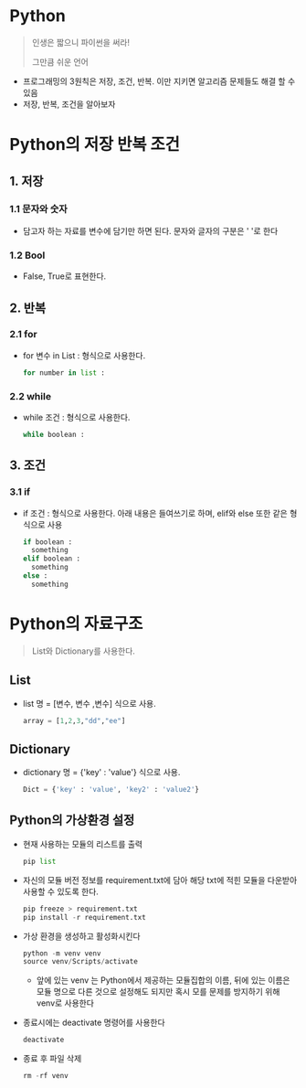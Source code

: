 # Python

> 인생은 짧으니 파이썬을 써라!
>
> 그만큼 쉬운 언어



- 프로그래밍의 3원칙은 저장, 조건, 반복. 이만 지키면 알고리즘 문제들도 해결 할 수 있음
- 저장, 반복, 조건을 알아보자

# Python의 저장 반복 조건

## 1. 저장

### 1.1 문자와 숫자

- 담고자 하는 자료를 변수에 담기만 하면 된다. 문자와 글자의 구분은 ' '로 한다

### 1.2 Bool

- False, True로 표현한다.



## 2. 반복

### 2.1 for

- for 변수 in List : 형식으로 사용한다.

  ```python
  for number in list :
  ```



### 2.2 while

- while 조건 : 형식으로 사용한다.

  ```python
  while boolean :
  ```



## 3. 조건

### 3.1 if

- if 조건 : 형식으로 사용한다. 아래 내용은 들여쓰기로 하며, elif와 else 또한 같은 형식으로 사용

  ```python
  if boolean :
  	something
  elif boolean :
  	something
  else :
  	something
  ```



# Python의 자료구조

> List와 Dictionary를 사용한다.

## List

- list 명 = [변수, 변수 ,변수] 식으로 사용.

  ```python
  array = [1,2,3,"dd","ee"]
  ```

## Dictionary

- dictionary 명 = {'key' : 'value'} 식으로 사용.

  ```python
  Dict = {'key' : 'value', 'key2' : 'value2'}
  ```

  

## Python의 가상환경 설정

- 현재 사용하는 모듈의 리스트를 출력

  ```python
  pip list
  ```

- 자신의 모듈 버전 정보를 requirement.txt에 담아 해당 txt에 적힌 모듈을 다운받아 사용할 수 있도록 한다.

  ```python
  pip freeze > requirement.txt
  pip install -r requirement.txt
  ```

- 가상 환경을 생성하고 활성화시킨다

  ```python
  python -m venv venv
  source venv/Scripts/activate
  ```

  - 앞에 있는 venv 는 Python에서 제공하는 모듈집합의 이름, 뒤에 있는 이름은 모듈 명으로 다른 것으로 설정해도 되지만 혹시 모를 문제를 방지하기 위해 venv로 사용한다

- 종료시에는 deactivate 명령어를 사용한다

  ```python
  deactivate
  ```

- 종료 후 파일 삭제

  ```python
  rm -rf venv
  ```

  